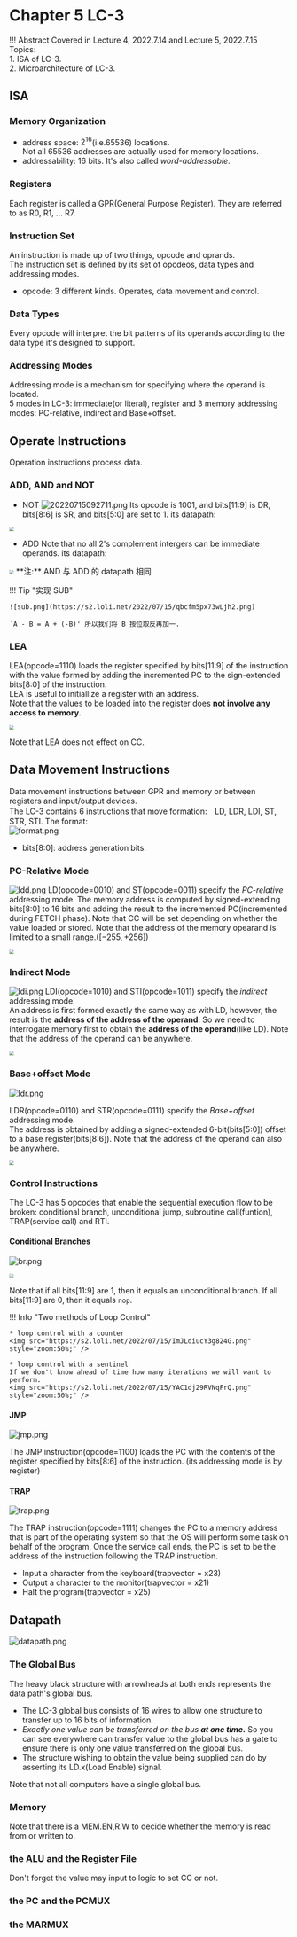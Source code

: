 
# Chapter 5 LC-3

!!! Abstract
    Covered in Lecture 4, 2022.7.14  and Lecture 5, 2022.7.15  
    Topics:  
    1. ISA of LC-3.  
    2. Microarchitecture of LC-3.  

## ISA

### Memory Organization

* address space: $2^{16}$(i.e.65536) locations.  
    Not all 65536 addresses are actually used for memory locations.  
* addressability: 16 bits. It's also called *word-addressable*.

### Registers

Each register is called a GPR(General Purpose Register). They are referred to as R0, R1, ... R7.

### Instruction Set

An instruction is made up of two things, opcode and oprands.  
The instruction set is defined by its set of opcdeos, data types and addressing modes.

* opcode: 3 different kinds. Operates, data movement and control.  

### Data Types

Every opcode will interpret the bit patterns of its operands according to the data type it's designed to support.

### Addressing Modes

Addressing mode is a mechanism for specifying where the operand is located.  
5 modes in LC-3: immediate(or literal), register and 3 memory addressing modes: PC-relative, indirect and Base+offset.

## Operate Instructions

Operation instructions process data.

### ADD, AND and NOT

* NOT
![20220715092711.png](https://s2.loli.net/2022/07/15/54yhRGj6VbHwOvD.png)
Its opcode is 1001, and bits[11:9] is DR, bits[8:6] is SR, and bits[5:0] are set to 1.
its datapath:
<img src="https://s2.loli.net/2022/07/15/ZRd3L1BPJUmOAcW.png" style="zoom:50%;" />  

* ADD
Note that no all 2's complement intergers can be immediate operands.
its datapath:
<img src="https://s2.loli.net/2022/07/15/Rlp9Z64FTXKdaUL.png" style="zoom:50%;" />  
**注:** AND 与 ADD 的 datapath 相同

!!! Tip "实现 SUB"

    ![sub.png](https://s2.loli.net/2022/07/15/qbcfm5px73wLjh2.png)  

    `A - B = A + (-B)' 所以我们将 B 按位取反再加一.

### LEA

LEA(opcode=1110) loads the register specified by bits[11:9] of the instruction with the value formed by adding the incremented PC to the sign-extended bits[8:0] of the instruction.  
LEA is useful to initiallize a register with an address.  
Note that the values to be loaded into the register does **not involve any access to memory.**

<img src="https://s2.loli.net/2022/07/15/OBi49TSUtN23ZqR.png" style="zoom:50%;" />  

Note that LEA does not effect on CC.

## Data Movement Instructions

Data movement instructions between GPR and memory or between registers and input/output devices.  
The LC-3 contains 6 instructions that move formation:　LD, LDR, LDI, ST, STR, STI.
The format:  
![format.png](https://s2.loli.net/2022/07/15/oT5GsSKh4etpmzk.png)

* bits[8:0]: address generation bits.

### PC-Relative Mode

![ldd.png](https://s2.loli.net/2022/07/15/Alrnkiu3ypvbZPK.png)
LD(opcode=0010) and ST(opcode=0011) specify the *PC-relative* addressing mode.
The memory address is computed by signed-extending bits[8:0] to 16 bits and adding the result to the incremented PC(incremented during FETCH phase).
Note that CC will be set depending on whether the value loaded or stored.
Note that the address of the memory opearand is limited to a small range.($[-255, +256]$)  

<img src="https://s2.loli.net/2022/07/15/fKwEXeVDpJoj2TF.png" style="zoom:50%;" />

### Indirect Mode

![ldi.png](https://s2.loli.net/2022/07/15/JcZ6bdiqK1l5Uw2.png)
LDI(opcode=1010) and STI(opcode=1011) specify the *indirect* addressing mode.  
An address is first formed exactly the same way as with LD, however, the result is the **address of the address of the operand**. So we need to interrogate memory first to obtain the **address of the operand**(like LD).
Note that the address of the operand can be anywhere.

<img src="https://s2.loli.net/2022/07/15/PvYQFLBEoKfu79G.png" style="zoom:50%;" />

### Base+offset Mode

![ldr.png](https://s2.loli.net/2022/07/15/Dx3ThbQ4Gsz6HrZ.png)

LDR(opcode=0110) and STR(opcode=0111) specify the *Base+offset* addressing mode.  
The address is obtained by adding a signed-extended 6-bit(bits[5:0]) offset to a base register(bits[8:6]).
Note that the address of the operand can also be anywhere.

<img src="https://s2.loli.net/2022/07/15/kZcDdNHxw72SmFo.png" style="zoom:50%;" />

### Control Instructions

The LC-3 has 5 opcodes that enable the sequential execution flow to be broken: conditional branch, unconditional jump, subroutine call(funtion), TRAP(service call) and RTI.

#### Conditional Branches

![br.png](https://s2.loli.net/2022/07/15/tFYwsjUrcJBmx2k.png)

<img src="https://s2.loli.net/2022/07/15/SVLMz9xilvdTDm8.png" style="zoom:50%;" />

Note that if all bits[11:9] are 1, then it equals an unconditional branch. If all bits[11:9] are 0, then it equals `nop`.

!!! Info "Two methods of Loop Control"

    * loop control with a counter
    <img src="https://s2.loli.net/2022/07/15/ImJLdiucY3g824G.png" style="zoom:50%;" />  

    * loop control with a sentinel  
    If we don't know ahead of time how many iterations we will want to perform.  
    <img src="https://s2.loli.net/2022/07/15/YAC1dj29RVNqFrQ.png" style="zoom:50%;" />

#### JMP

![jmp.png](https://s2.loli.net/2022/07/15/TB8A7xo2iEmFWQw.png)

The JMP instruction(opcode=1100) loads the PC with the contents of the register specified by bits[8:6] of the instruction. (its addressing mode is by register)

#### TRAP

![trap.png](https://s2.loli.net/2022/07/15/8P7j5rg9o6n1d2K.png)

The TRAP instruction(opcode=1111) changes the PC to a memory address that is part of the operating system so that the OS will perform some task on behalf of the program. Once the service call ends, the PC is set to be the address of the instruction following the TRAP instruction.

* Input a character from the keyboard(trapvector = x23)
* Output a character to the monitor(trapvector = x21)
* Halt the program(trapvector = x25)

## Datapath

![datapath.png](https://s2.loli.net/2022/07/15/B3RpuTriUJO1LQG.png)

### The Global Bus

The heavy black structure with arrowheads at both ends represents the data path's global bus.

* The LC-3 global bus consists of 16 wires to allow one structure to transfer up to 16 bits of information.
* *Exactly one value can be transferred on the bus **at one time.***
So you can see everywhere can transfer value to the global bus has a gate to ensure there is only one value transferred on the global bus.
* The structure wishing to obtain the value being supplied can do by asserting its LD.x(Load Enable) signal.

Note that not all computers have a single global bus.

### Memory

Note that there is a MEM.EN,R.W to decide whether the memory is read from or written to.

### the ALU and the Register File

Don't forget the value may input to logic to set CC or not.

### the PC and the PCMUX

### the MARMUX
